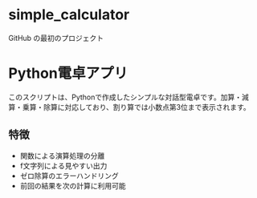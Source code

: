 # simple_calculator
GitHub の最初のプロジェクト

# Python電卓アプリ

このスクリプトは、Pythonで作成したシンプルな対話型電卓です。加算・減算・乗算・除算に対応しており、割り算では小数点第3位まで表示されます。

## 特徴
- 関数による演算処理の分離
- f文字列による見やすい出力
- ゼロ除算のエラーハンドリング
- 前回の結果を次の計算に利用可能
